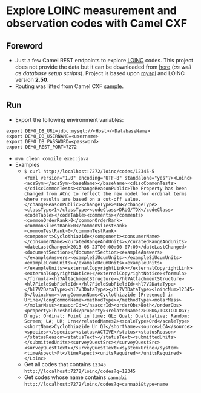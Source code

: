 # Explore LOINC measurement and observation codes with Camel CXF
## Foreword
* Just a few Camel REST endpoints to explore [LOINC](https://loinc.org) codes. This project does not provide the data but it can be downloaded from [here](https://loinc.org/downloads) (_as well as database setup scripts_). Project is based upon [mysql](https://www.mysql.com) and LOINC version **2.50**.
* Routing was lifted from Camel CXF [sample](https://github.com/apache/camel/blob/master/examples/camel-example-cxf/src/main/java/org/apache/camel/example/cxf/jaxrs/CamelRouterBuilder.java).
## Run
* Export the following environment variables:
```
export DEMO_DB_URL=jdbc:mysql://<Host>/<DatabaseName>
export DEMO_DB_USERNAME=<username>
export DEMO_DB_PASSWORD=<password>
export DEMO_REST_PORT=7272
```
* `mvn clean compile exec:java`
* Examples
  * `$ curl http://localhost:7272/loinc/codes/12345-5`  
`<?xml version="1.0" encoding="UTF-8" standalone="yes"?><Loinc><acsSym></acsSym><baseName></baseName><cdiscCommonTests></cdiscCommonTests><changeReasonPublic>The Property has been changed from ACnc to reflect the new model for ordinal terms where results are based on a cut-off value.</changeReasonPublic><changeType>MIN</changeType><classType>1</classType><codeClass>DRUG/TOX</codeClass><codeTable></codeTable><comments></comments><commonOrderRank>0</commonOrderRank><commonSiTestRank>0</commonSiTestRank><commonTestRank>0</commonTestRank><component>Cyclothiazide</component><consumerName></consumerName><curatedRangeAndUnits></curatedRangeAndUnits><dateLastChanged>2013-05-23T00:00:00-07:00</dateLastChanged><documentSection></documentSection><exampleAnswers></exampleAnswers><exampleSiUcumUnits></exampleSiUcumUnits><exampleUcumUnits></exampleUcumUnits><exampleUnits></exampleUnits><externalCopyrightLink></externalCopyrightLink><externalCopyrightNotice></externalCopyrightNotice><formula></formula><hl7AttachmentStructure></hl7AttachmentStructure><hl7FieldSubFieldId></hl7FieldSubFieldId><hl7V2DataType></hl7V2DataType><hl7V3DataType></hl7V3DataType><loincNum>12345-5</loincNum><longCommonName>Cyclothiazide [Presence] in Urine</longCommonName><methodType></methodType><molarMass></molarMass><naaccrId></naaccrId><orderObs>Both</orderObs><property>Threshold</property><relatedNames2>DRUG/TOXICOLOGY; Drugs; Ordinal; Point in time; QL; Qual; Qualitative; Random; Screen; UA; UR; Urn</relatedNames2><scaleType>Ord</scaleType><shortName>Cyclothiazide Ur Ql</shortName><source>LCA</source><species></species><status>ACTIVE</status><statusReason></statusReason><statusText></statusText><submittedUnits></submittedUnits><surveyQuestSrc></surveyQuestSrc><surveyQuestText></surveyQuestText><system>Urine</system><timeAspect>Pt</timeAspect><unitsRequired></unitsRequired></Loinc>`
  * Get all codes that contains `12345`  
`http://localhost:7272/loinc/codes?q=12345`
  * Get codes whose name contains `cannabi`  
`http://localhost:7272/loinc/codes?q=cannabi&type=name`

